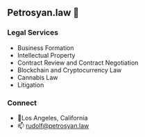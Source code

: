 ## Petrosyan.law 🚀 

### Legal Services

- Business Formation
- Intellectual Property 
- Contract Review and Contract Negotiation
- Blockchain and Cryptocurrency Law
- Cannabis Law
- Litigation

### Connect
- 📍Los Angeles, California
- 📫 rudolf@petrosyan.law

